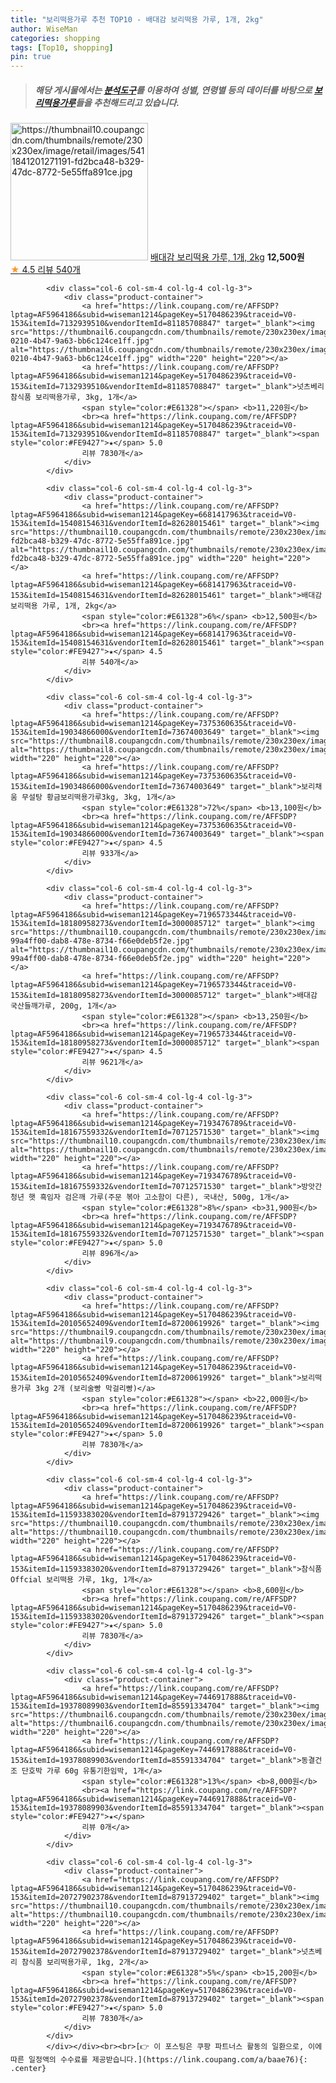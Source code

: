 ```yaml
---
title: "보리떡용가루 추천 TOP10 - 배대감 보리떡용 가루, 1개, 2kg"
author: WiseMan
categories: shopping
tags: [Top10, shopping]
pin: true
---
```


> ##### 해당 게시물에서는 [**분석도구**](https://itemscout.io/)를 이용하여 **성별**, **연령별** 등의 데이터를 바탕으로 [**보리떡용가루**](https://link.coupang.com/a/baae76)들을 추천해드리고 있습니다.
<div class="container"><div class="row">
            <div class="col-6 col-sm-4 col-lg-4 col-lg-3">
                <div class="product-container">
                    <a href="https://link.coupang.com/re/AFFSDP?lptag=AF5964186&subid=wiseman1214&pageKey=6681417963&traceid=V0-153&itemId=15408154631&vendorItemId=82628015461" target="_blank"><img src="https://thumbnail10.coupangcdn.com/thumbnails/remote/230x230ex/image/retail/images/5411841201271191-fd2bca48-b329-47dc-8772-5e55ffa891ce.jpg" alt="https://thumbnail10.coupangcdn.com/thumbnails/remote/230x230ex/image/retail/images/5411841201271191-fd2bca48-b329-47dc-8772-5e55ffa891ce.jpg" width="220" height="220"></a>
                    <a href="https://link.coupang.com/re/AFFSDP?lptag=AF5964186&subid=wiseman1214&pageKey=6681417963&traceid=V0-153&itemId=15408154631&vendorItemId=82628015461" target="_blank">배대감 보리떡용 가루, 1개, 2kg</a>
                    <span style="color:#E61328"></span> <b>12,500원</b>
                    <br><a href="https://link.coupang.com/re/AFFSDP?lptag=AF5964186&subid=wiseman1214&pageKey=6681417963&traceid=V0-153&itemId=15408154631&vendorItemId=82628015461" target="_blank"><span style="color:#FE9427">★</span> 4.5
                    리뷰 540개</a>
                </div>
            </div>
            
            <div class="col-6 col-sm-4 col-lg-4 col-lg-3">
                <div class="product-container">
                    <a href="https://link.coupang.com/re/AFFSDP?lptag=AF5964186&subid=wiseman1214&pageKey=5170486239&traceid=V0-153&itemId=7132939510&vendorItemId=81185708847" target="_blank"><img src="https://thumbnail6.coupangcdn.com/thumbnails/remote/230x230ex/image/vendor_inventory/images/2018/05/15/12/3/3018d0c5-0210-4b47-9a63-bb6c124ce1ff.jpg" alt="https://thumbnail6.coupangcdn.com/thumbnails/remote/230x230ex/image/vendor_inventory/images/2018/05/15/12/3/3018d0c5-0210-4b47-9a63-bb6c124ce1ff.jpg" width="220" height="220"></a>
                    <a href="https://link.coupang.com/re/AFFSDP?lptag=AF5964186&subid=wiseman1214&pageKey=5170486239&traceid=V0-153&itemId=7132939510&vendorItemId=81185708847" target="_blank">넛츠베리 참식품 보리떡용가루, 3kg, 1개</a>
                    <span style="color:#E61328"></span> <b>11,220원</b>
                    <br><a href="https://link.coupang.com/re/AFFSDP?lptag=AF5964186&subid=wiseman1214&pageKey=5170486239&traceid=V0-153&itemId=7132939510&vendorItemId=81185708847" target="_blank"><span style="color:#FE9427">★</span> 5.0
                    리뷰 7830개</a>
                </div>
            </div>
            
            <div class="col-6 col-sm-4 col-lg-4 col-lg-3">
                <div class="product-container">
                    <a href="https://link.coupang.com/re/AFFSDP?lptag=AF5964186&subid=wiseman1214&pageKey=6681417963&traceid=V0-153&itemId=15408154631&vendorItemId=82628015461" target="_blank"><img src="https://thumbnail10.coupangcdn.com/thumbnails/remote/230x230ex/image/retail/images/5411841201271191-fd2bca48-b329-47dc-8772-5e55ffa891ce.jpg" alt="https://thumbnail10.coupangcdn.com/thumbnails/remote/230x230ex/image/retail/images/5411841201271191-fd2bca48-b329-47dc-8772-5e55ffa891ce.jpg" width="220" height="220"></a>
                    <a href="https://link.coupang.com/re/AFFSDP?lptag=AF5964186&subid=wiseman1214&pageKey=6681417963&traceid=V0-153&itemId=15408154631&vendorItemId=82628015461" target="_blank">배대감 보리떡용 가루, 1개, 2kg</a>
                    <span style="color:#E61328">6%</span> <b>12,500원</b>
                    <br><a href="https://link.coupang.com/re/AFFSDP?lptag=AF5964186&subid=wiseman1214&pageKey=6681417963&traceid=V0-153&itemId=15408154631&vendorItemId=82628015461" target="_blank"><span style="color:#FE9427">★</span> 4.5
                    리뷰 540개</a>
                </div>
            </div>
            
            <div class="col-6 col-sm-4 col-lg-4 col-lg-3">
                <div class="product-container">
                    <a href="https://link.coupang.com/re/AFFSDP?lptag=AF5964186&subid=wiseman1214&pageKey=7375360635&traceid=V0-153&itemId=19034866000&vendorItemId=73674003649" target="_blank"><img src="https://thumbnail8.coupangcdn.com/thumbnails/remote/230x230ex/image/vendor_inventory/6008/7077dcad1253f55e33084ee3e8285aabe86be6b4abbf60c81aa8bbb871de.jpg" alt="https://thumbnail8.coupangcdn.com/thumbnails/remote/230x230ex/image/vendor_inventory/6008/7077dcad1253f55e33084ee3e8285aabe86be6b4abbf60c81aa8bbb871de.jpg" width="220" height="220"></a>
                    <a href="https://link.coupang.com/re/AFFSDP?lptag=AF5964186&subid=wiseman1214&pageKey=7375360635&traceid=V0-153&itemId=19034866000&vendorItemId=73674003649" target="_blank">보리채움 무설탕 황금보리떡용가루3kg, 3kg, 1개</a>
                    <span style="color:#E61328">72%</span> <b>13,100원</b>
                    <br><a href="https://link.coupang.com/re/AFFSDP?lptag=AF5964186&subid=wiseman1214&pageKey=7375360635&traceid=V0-153&itemId=19034866000&vendorItemId=73674003649" target="_blank"><span style="color:#FE9427">★</span> 4.5
                    리뷰 933개</a>
                </div>
            </div>
            
            <div class="col-6 col-sm-4 col-lg-4 col-lg-3">
                <div class="product-container">
                    <a href="https://link.coupang.com/re/AFFSDP?lptag=AF5964186&subid=wiseman1214&pageKey=7196573344&traceid=V0-153&itemId=18180958273&vendorItemId=3000085712" target="_blank"><img src="https://thumbnail10.coupangcdn.com/thumbnails/remote/230x230ex/image/retail/images/2878398838315838-99a4ff00-dab8-478e-8734-f66e0deb5f2e.jpg" alt="https://thumbnail10.coupangcdn.com/thumbnails/remote/230x230ex/image/retail/images/2878398838315838-99a4ff00-dab8-478e-8734-f66e0deb5f2e.jpg" width="220" height="220"></a>
                    <a href="https://link.coupang.com/re/AFFSDP?lptag=AF5964186&subid=wiseman1214&pageKey=7196573344&traceid=V0-153&itemId=18180958273&vendorItemId=3000085712" target="_blank">배대감 국산들깨가루, 200g, 1개</a>
                    <span style="color:#E61328"></span> <b>13,250원</b>
                    <br><a href="https://link.coupang.com/re/AFFSDP?lptag=AF5964186&subid=wiseman1214&pageKey=7196573344&traceid=V0-153&itemId=18180958273&vendorItemId=3000085712" target="_blank"><span style="color:#FE9427">★</span> 4.5
                    리뷰 9621개</a>
                </div>
            </div>
            
            <div class="col-6 col-sm-4 col-lg-4 col-lg-3">
                <div class="product-container">
                    <a href="https://link.coupang.com/re/AFFSDP?lptag=AF5964186&subid=wiseman1214&pageKey=7193476789&traceid=V0-153&itemId=18167559332&vendorItemId=70712571530" target="_blank"><img src="https://thumbnail10.coupangcdn.com/thumbnails/remote/230x230ex/image/vendor_inventory/f77a/d771f3cfb4e662c5105afe468da81201ce09952d68bdd8add5ec83ddaafc.jpg" alt="https://thumbnail10.coupangcdn.com/thumbnails/remote/230x230ex/image/vendor_inventory/f77a/d771f3cfb4e662c5105afe468da81201ce09952d68bdd8add5ec83ddaafc.jpg" width="220" height="220"></a>
                    <a href="https://link.coupang.com/re/AFFSDP?lptag=AF5964186&subid=wiseman1214&pageKey=7193476789&traceid=V0-153&itemId=18167559332&vendorItemId=70712571530" target="_blank">방앗간청년 햇 흑임자 검은깨 가루(주문 볶아 고소함이 다른), 국내산, 500g, 1개</a>
                    <span style="color:#E61328">8%</span> <b>31,900원</b>
                    <br><a href="https://link.coupang.com/re/AFFSDP?lptag=AF5964186&subid=wiseman1214&pageKey=7193476789&traceid=V0-153&itemId=18167559332&vendorItemId=70712571530" target="_blank"><span style="color:#FE9427">★</span> 5.0
                    리뷰 896개</a>
                </div>
            </div>
            
            <div class="col-6 col-sm-4 col-lg-4 col-lg-3">
                <div class="product-container">
                    <a href="https://link.coupang.com/re/AFFSDP?lptag=AF5964186&subid=wiseman1214&pageKey=5170486239&traceid=V0-153&itemId=20105652409&vendorItemId=87200619926" target="_blank"><img src="https://thumbnail9.coupangcdn.com/thumbnails/remote/230x230ex/image/vendor_inventory/2157/aa0be9bb5512c7ef52cc4effd8f2a9e82c9533e30ce71c652448a6f5d4ee.jpg" alt="https://thumbnail9.coupangcdn.com/thumbnails/remote/230x230ex/image/vendor_inventory/2157/aa0be9bb5512c7ef52cc4effd8f2a9e82c9533e30ce71c652448a6f5d4ee.jpg" width="220" height="220"></a>
                    <a href="https://link.coupang.com/re/AFFSDP?lptag=AF5964186&subid=wiseman1214&pageKey=5170486239&traceid=V0-153&itemId=20105652409&vendorItemId=87200619926" target="_blank">보리떡용가루 3kg 2개 (보리술빵 막걸리빵)</a>
                    <span style="color:#E61328"></span> <b>22,000원</b>
                    <br><a href="https://link.coupang.com/re/AFFSDP?lptag=AF5964186&subid=wiseman1214&pageKey=5170486239&traceid=V0-153&itemId=20105652409&vendorItemId=87200619926" target="_blank"><span style="color:#FE9427">★</span> 5.0
                    리뷰 7830개</a>
                </div>
            </div>
            
            <div class="col-6 col-sm-4 col-lg-4 col-lg-3">
                <div class="product-container">
                    <a href="https://link.coupang.com/re/AFFSDP?lptag=AF5964186&subid=wiseman1214&pageKey=5170486239&traceid=V0-153&itemId=11593383020&vendorItemId=87913729426" target="_blank"><img src="https://thumbnail10.coupangcdn.com/thumbnails/remote/230x230ex/image/vendor_inventory/78a4/2d9aab5937f7609437d8a34afcfe8d76c456207f4151d0df623a1bbdde62.png" alt="https://thumbnail10.coupangcdn.com/thumbnails/remote/230x230ex/image/vendor_inventory/78a4/2d9aab5937f7609437d8a34afcfe8d76c456207f4151d0df623a1bbdde62.png" width="220" height="220"></a>
                    <a href="https://link.coupang.com/re/AFFSDP?lptag=AF5964186&subid=wiseman1214&pageKey=5170486239&traceid=V0-153&itemId=11593383020&vendorItemId=87913729426" target="_blank">참식품 Offcial 보리떡용 가루, 1kg, 1개</a>
                    <span style="color:#E61328"></span> <b>8,600원</b>
                    <br><a href="https://link.coupang.com/re/AFFSDP?lptag=AF5964186&subid=wiseman1214&pageKey=5170486239&traceid=V0-153&itemId=11593383020&vendorItemId=87913729426" target="_blank"><span style="color:#FE9427">★</span> 5.0
                    리뷰 7830개</a>
                </div>
            </div>
            
            <div class="col-6 col-sm-4 col-lg-4 col-lg-3">
                <div class="product-container">
                    <a href="https://link.coupang.com/re/AFFSDP?lptag=AF5964186&subid=wiseman1214&pageKey=7446917888&traceid=V0-153&itemId=19378089903&vendorItemId=85591334704" target="_blank"><img src="https://thumbnail6.coupangcdn.com/thumbnails/remote/230x230ex/image/vendor_inventory/3578/9c77c1b133b661206be79a0eb626b73159da039a8e2915898e2edf8555fa.jpg" alt="https://thumbnail6.coupangcdn.com/thumbnails/remote/230x230ex/image/vendor_inventory/3578/9c77c1b133b661206be79a0eb626b73159da039a8e2915898e2edf8555fa.jpg" width="220" height="220"></a>
                    <a href="https://link.coupang.com/re/AFFSDP?lptag=AF5964186&subid=wiseman1214&pageKey=7446917888&traceid=V0-153&itemId=19378089903&vendorItemId=85591334704" target="_blank">동결건조 단호박 가루 60g 유통기한임박, 1개</a>
                    <span style="color:#E61328">13%</span> <b>8,000원</b>
                    <br><a href="https://link.coupang.com/re/AFFSDP?lptag=AF5964186&subid=wiseman1214&pageKey=7446917888&traceid=V0-153&itemId=19378089903&vendorItemId=85591334704" target="_blank"><span style="color:#FE9427">★</span> 
                    리뷰 0개</a>
                </div>
            </div>
            
            <div class="col-6 col-sm-4 col-lg-4 col-lg-3">
                <div class="product-container">
                    <a href="https://link.coupang.com/re/AFFSDP?lptag=AF5964186&subid=wiseman1214&pageKey=5170486239&traceid=V0-153&itemId=20727902378&vendorItemId=87913729402" target="_blank"><img src="https://thumbnail10.coupangcdn.com/thumbnails/remote/230x230ex/image/vendor_inventory/78a4/2d9aab5937f7609437d8a34afcfe8d76c456207f4151d0df623a1bbdde62.png" alt="https://thumbnail10.coupangcdn.com/thumbnails/remote/230x230ex/image/vendor_inventory/78a4/2d9aab5937f7609437d8a34afcfe8d76c456207f4151d0df623a1bbdde62.png" width="220" height="220"></a>
                    <a href="https://link.coupang.com/re/AFFSDP?lptag=AF5964186&subid=wiseman1214&pageKey=5170486239&traceid=V0-153&itemId=20727902378&vendorItemId=87913729402" target="_blank">넛츠베리 참식품 보리떡용가루, 1kg, 2개</a>
                    <span style="color:#E61328">5%</span> <b>15,200원</b>
                    <br><a href="https://link.coupang.com/re/AFFSDP?lptag=AF5964186&subid=wiseman1214&pageKey=5170486239&traceid=V0-153&itemId=20727902378&vendorItemId=87913729402" target="_blank"><span style="color:#FE9427">★</span> 5.0
                    리뷰 7830개</a>
                </div>
            </div>
            </div></div><br><br>[👉 이 포스팅은 쿠팡 파트너스 활동의 일환으로, 이에 따른 일정액의 수수료를 제공받습니다.](https://link.coupang.com/a/baae76){: .center}